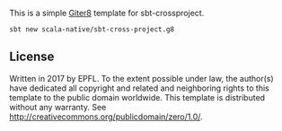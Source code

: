 This is a simple [Giter8][g8] template for sbt-crossproject.

```
sbt new scala-native/sbt-cross-project.g8
```

License
-------
Written in 2017 by EPFL.
To the extent possible under law, the author(s) have dedicated all copyright and
related and neighboring rights to this template to the public domain worldwide.
This template is distributed without any warranty. See
<http://creativecommons.org/publicdomain/zero/1.0/>.

[g8]: http://www.foundweekends.org/giter8/
